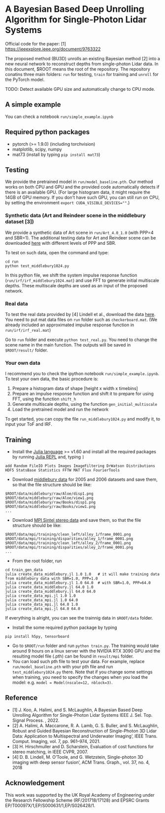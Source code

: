 # A Bayesian Based Deep Unrolling Algorithm for Single-Photon Lidar Systems

Official code for the paper: [1] https://ieeexplore.ieee.org/document/9763322

The proposed method (BU3D) unrolls an existing Bayesian method [2] into a new neural network to reconstruct depths from single-photon Lidar data. In this document, $ROOT means the root of the repository. The repository conatins three main folders: `run` for testing, `train` for training and `unroll` for the PyTorch model.

TODO: Detect available GPU size and automatically change to CPU mode.

## A simple example

You can check a notebook `run/simple_example.ipynb`

## Required python packages

- pytorch (>= 1.9.0) (including torchvision)
- matplotlib, scipy, numpy
- mat73 (install by typing `pip install mat73`)

## Testing

We provide the pretrained model in `run/model_baseline.pth`. Our method works on both CPU and GPU and the provided code automatically detects if there is an available GPU. (For large histogram data, it might require the 14GB of GPU memory. If you don't have such GPU, you can still run on CPU, by setting the environment `export CUDA_VISIBLE_DEVICES=""`.)

### Synthetic data (Art and Reindeer scene in the middlebury dataset [3])

We provide a synthetic data of Art scene in `run/Art_4.0_1.0` (with PPP=4 and SBR=1). The additional testing data for Art and Reindeer scene can be downloaded [here](https://drive.google.com/file/d/1HtJxjWHd-53-Z6qDqmXaHbycP9QlFG6z/view?usp=sharing) with different levels of PPP and SBR.

To test on such data, open the command and type:
```
cd run
python test_middlebury1024.py
```
In this python file, we shift the system impulse response function (`run/irf/irf_middlebury1024.mat`) and use FFT to generate initial multiscale depths. These multiscale depths are used as an input of the proposed network.


### Real data

To test the real data provided by [4] Lindell et al., download the data [here](https://www.computationalimaging.org/publications/single-photon-3d-imaging-with-deep-sensor-fusion/). You need to put mat data files on `run` folder such as `checkerboard.mat`. (We already included an approximated impulse response function in `run/irf/irf_real.mat`)

Go to `run` folder and execute `python test_real.py`. You need to change the scene name in the main function. The outputs will be saved in `$ROOT/result/` folder.

### Your own data

I recommend you to check the ipython notebook `run/simple_example.ipynb`. To test your own data, the basic procedure is:

1. Prepare a histogram data of shape [height x width x timebins]
2. Prepare an impulse response function and shift it to prepare for using FFT, using the function `shift_h`
3. Generate multiscale depths, using the function `gen_initial_multiscale`
4. Load the pretrained model and run the network

To get started, you can copy the file `run_middlebury1024.py` and modify it, to input your ToF and IRF.

## Training

- Install the [Julia language](https://julialang.org) >= v1.60 and install all the required packages by running [Julia REPL](https://docs.julialang.org/en/v1/stdlib/REPL/) and, typing `]`
```
add Random FileIO Plots Images ImageFiltering DrWatson Distributions HDF5 StatsBase Statistics FFTW MAT Flux FourierTools
```

- Download [middlebury data](https://vision.middlebury.edu/stereo/data/) for 2005 and 2006 datasets and save them, so that the file structure should be like:
```
$ROOT/data/middlebury/raw/Aloe/disp1.png
$ROOT/data/middlebury/raw/Aloe/view1.png
$ROOT/data/middlebury/raw/Books/disp1.png
$ROOT/data/middlebury/raw/Books/view1.png
...
```

- Download [MPI Sintel stereo data](http://sintel.is.tue.mpg.de/stereo) and save them, so that the file structure should be like:
```
$ROOT/data/mpi/training/clean_left/alley_1/frame_0001.png
$ROOT/data/mpi/training/disparities/alley_1/frame_0001.png
$ROOT/data/mpi/training/clean_left/alley_2/frame_0001.png
$ROOT/data/mpi/training/disparities/alley_2/frame_0001.png
...
```

- From the root folder, run
```
cd train_gen_data
julia create_data_middlebury.jl 1.0 1.0   # it will make training data from middlebury data with SBR=1.0, PPP=1.0
julia create_data_middlebury.jl 1.0 64.0  # with SBR=1.0, PPP=64.0
julia create_data_middlebury.jl 64.0 1.0
julia create_data_middlebury.jl 64.0 64.0
julia create_data_mpi.jl 1.0 1.0
julia create_data_mpi.jl 1.0 64.0
julia create_data_mpi.jl 64.0 1.0
julia create_data_mpi.jl 64.0 64.0
```
If everything is alright, you can see the trainnig data in `$ROOT/data` folder.

- Install the some required python package by typing
```
pip install h5py, tensorboard
```
- Go to `$ROOT/run` folder and run `python train.py`. The training would take around 9 hours on a linux server with the NVIDIA RTX 3090 GPU and the resulting model file (.pth) can be found in `result/mpi` folder.
- You can load such pth file to test your data. For example, replace `run/model_baseline.pth` with your pth file and run `test_middlebury1024.py` there. Note that if you change some settings when training, you need to specify the changes when you load the model: e.g. `model = Model(nscale=12, nblock=3)`.

## Reference

- [1] J. Koo, A. Halimi, and S. McLaughlin, A Bayesian Based Deep Unrolling Algorithm for Single-Photon Lidar Systems IEEE J. Sel. Top. Signal Process.
, 2022.
- [2] A. Halimi, A. Maccarone, R. A. Lamb, G. S. Buller, and S. McLaughlin, Robust and Guided Bayesian Reconstruction of Single-Photon 3D Lidar Data: Application to Multispectral and Underwater Imaging’, IEEE Trans. Comput. Imaging, vol. 7, pp. 961–974, 2021.
- [3] H. Hirschmuller and D. Scharstein, Evaluation of cost functions for stereo matching, in IEEE CVPR, 2007.
- [4] D. B. Lindell, M. O’Toole, and G. Wetzstein, Single-photon 3D imaging with deep sensor fusion’, ACM Trans. Graph., vol. 37, no. 4, 2018

## Acknowledgement

This work was supported by the UK Royal Academy of Engineering under the Research Fellowship Scheme (RF/201718/17128) and EPSRC Grants EP/T00097X/1,EP/S000631/1,EP/S026428/1.
